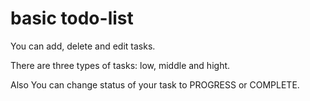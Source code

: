 # basic todo-list

<p>You can add, delete and edit tasks.</p>
<p>There are three types of tasks: low, middle and hight.</p>
<p>Also You can change status of your task to PROGRESS or COMPLETE.</p>

